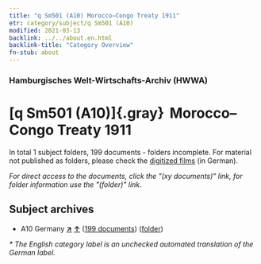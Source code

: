 ```yaml
---
title: "q Sm501 (A10) Morocco–Congo Treaty 1911"
etr: category/subject/q Sm501 (A10)
modified: 2021-03-13
backlink: ../../about.en.html
backlink-title: "Category Overview"
fn-stub: about
---
```


### Hamburgisches Welt-Wirtschafts-Archiv (HWWA)
# [q Sm501 (A10)]{.gray}&#8201; Morocco–Congo Treaty 1911&#160; 





In total 1 subject folders, 199 documents - folders incomplete.
For material not published as folders, please check the [digitized films](/film/h1_sh) (in German).

_For direct access to the documents, click the "(xy documents)" link, for folder information use the "(folder)" link._

## Subject archives


- A10 Germany [**&nearr;**](../../../geo/i/126128/about.en.html "Germany (all folders)") [**&uarr;**](../../../geo/about.en.html#A10 "Country category system") (<a href="https://pm20.zbw.eu/dfgview/sh/126128,145997" title="about: Germany : Morocco–Congo Treaty 1911" target="_blank">199 documents</a>) ([folder](../../../../folder/sh/1261xx/126128/1459xx/145997/about.en.html))


_* The English category label is an unchecked automated translation of the German label._

